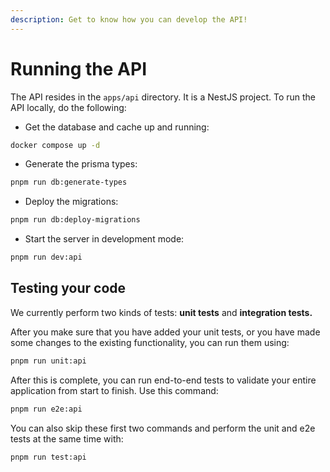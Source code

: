 ```yaml
---
description: Get to know how you can develop the API!
---
```


# Running the API

The API resides in the `apps/api` directory. It is a NestJS project. To run the API locally, do the following:

* Get the database and cache up and running:

```bash
docker compose up -d
```

* Generate the prisma types:

```bash
pnpm run db:generate-types
```

* Deploy the migrations:

```bash
pnpm run db:deploy-migrations
```

* Start the server in development mode:

```bash
pnpm run dev:api
```

## Testing your code

We currently perform two kinds of tests: **unit tests** and **integration tests.**&#x20;

After you make sure that you have added your unit tests, or you have made some changes to the existing functionality, you can run them using:

```bash
pnpm run unit:api
```

After this is complete, you can run end-to-end tests to validate your entire application from start to finish. Use this command:

```bash
pnpm run e2e:api
```

You can also skip these first two commands and perform the unit and e2e tests at the same time with:
```bash
pnpm run test:api
```
